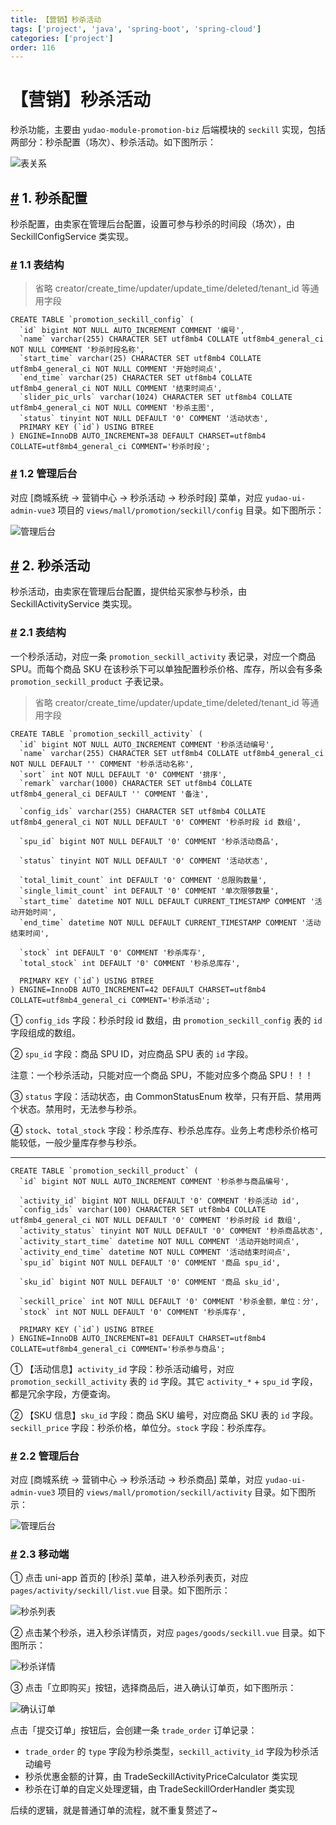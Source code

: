 ```yaml
---
title: 【营销】秒杀活动
tags: ['project', 'java', 'spring-boot', 'spring-cloud']
categories: ['project']
order: 116
---
```

# 【营销】秒杀活动

秒杀功能，主要由 `yudao-module-promotion-biz` 后端模块的 `seckill` 实现，包括两部分：秒杀配置（场次）、秒杀活动。如下图所示：

 ![表关系](https://doc.iocoder.cn/img/%E5%95%86%E5%9F%8E%E6%89%8B%E5%86%8C/%E7%A7%92%E6%9D%80%E6%B4%BB%E5%8A%A8/%E8%A1%A8%E5%85%B3%E7%B3%BB.png)

 ## [#](#_1-秒杀配置) 1. 秒杀配置

 秒杀配置，由卖家在管理后台配置，设置可参与秒杀的时间段（场次），由 SeckillConfigService 类实现。

 ### [#](#_1-1-表结构) 1.1 表结构

 
> 省略 creator/create\_time/updater/update\_time/deleted/tenant\_id 等通用字段

 
```
CREATE TABLE `promotion_seckill_config` (
  `id` bigint NOT NULL AUTO_INCREMENT COMMENT '编号',
  `name` varchar(255) CHARACTER SET utf8mb4 COLLATE utf8mb4_general_ci NOT NULL COMMENT '秒杀时段名称',
  `start_time` varchar(25) CHARACTER SET utf8mb4 COLLATE utf8mb4_general_ci NOT NULL COMMENT '开始时间点',
  `end_time` varchar(25) CHARACTER SET utf8mb4 COLLATE utf8mb4_general_ci NOT NULL COMMENT '结束时间点',
  `slider_pic_urls` varchar(1024) CHARACTER SET utf8mb4 COLLATE utf8mb4_general_ci NOT NULL COMMENT '秒杀主图',
  `status` tinyint NOT NULL DEFAULT '0' COMMENT '活动状态',
  PRIMARY KEY (`id`) USING BTREE
) ENGINE=InnoDB AUTO_INCREMENT=38 DEFAULT CHARSET=utf8mb4 COLLATE=utf8mb4_general_ci COMMENT='秒杀时段';

```
### [#](#_1-2-管理后台) 1.2 管理后台

 对应 [商城系统 -> 营销中心 -> 秒杀活动 -> 秒杀时段] 菜单，对应 `yudao-ui-admin-vue3` 项目的 `views/mall/promotion/seckill/config` 目录。如下图所示：

 ![管理后台](https://doc.iocoder.cn/img/%E5%95%86%E5%9F%8E%E6%89%8B%E5%86%8C/%E7%A7%92%E6%9D%80%E6%B4%BB%E5%8A%A8/%E7%A7%92%E6%9D%80%E9%85%8D%E7%BD%AE-%E7%AE%A1%E7%90%86%E5%90%8E%E5%8F%B0.png)

 ## [#](#_2-秒杀活动) 2. 秒杀活动

 秒杀活动，由卖家在管理后台配置，提供给买家参与秒杀，由 SeckillActivityService 类实现。

 ### [#](#_2-1-表结构) 2.1 表结构

 一个秒杀活动，对应一条 `promotion_seckill_activity` 表记录，对应一个商品 SPU。而每个商品 SKU 在该秒杀下可以单独配置秒杀价格、库存，所以会有多条 `promotion_seckill_product` 子表记录。

 
> 省略 creator/create\_time/updater/update\_time/deleted/tenant\_id 等通用字段

 
```
CREATE TABLE `promotion_seckill_activity` (
  `id` bigint NOT NULL AUTO_INCREMENT COMMENT '秒杀活动编号',
  `name` varchar(255) CHARACTER SET utf8mb4 COLLATE utf8mb4_general_ci NOT NULL DEFAULT '' COMMENT '秒杀活动名称',
  `sort` int NOT NULL DEFAULT '0' COMMENT '排序',
  `remark` varchar(1000) CHARACTER SET utf8mb4 COLLATE utf8mb4_general_ci DEFAULT '' COMMENT '备注',

  `config_ids` varchar(255) CHARACTER SET utf8mb4 COLLATE utf8mb4_general_ci NOT NULL DEFAULT '0' COMMENT '秒杀时段 id 数组',
  
  `spu_id` bigint NOT NULL DEFAULT '0' COMMENT '秒杀活动商品',
  
  `status` tinyint NOT NULL DEFAULT '0' COMMENT '活动状态',
  
  `total_limit_count` int DEFAULT '0' COMMENT '总限购数量',  
  `single_limit_count` int DEFAULT '0' COMMENT '单次限够数量',
  `start_time` datetime NOT NULL DEFAULT CURRENT_TIMESTAMP COMMENT '活动开始时间',
  `end_time` datetime NOT NULL DEFAULT CURRENT_TIMESTAMP COMMENT '活动结束时间',
  
  `stock` int DEFAULT '0' COMMENT '秒杀库存',
  `total_stock` int DEFAULT '0' COMMENT '秒杀总库存',  
  
  PRIMARY KEY (`id`) USING BTREE
) ENGINE=InnoDB AUTO_INCREMENT=42 DEFAULT CHARSET=utf8mb4 COLLATE=utf8mb4_general_ci COMMENT='秒杀活动';

```
① `config_ids` 字段：秒杀时段 id 数组，由 `promotion_seckill_config` 表的 `id` 字段组成的数组。

 ② `spu_id` 字段：商品 SPU ID，对应商品 SPU 表的 `id` 字段。

 注意：一个秒杀活动，只能对应一个商品 SPU，不能对应多个商品 SPU！！！

 ③ `status` 字段：活动状态，由 CommonStatusEnum 枚举，只有开启、禁用两个状态。禁用时，无法参与秒杀。

 ④ `stock`、`total_stock` 字段：秒杀库存、秒杀总库存。业务上考虑秒杀价格可能较低，一般少量库存参与秒杀。

 

---

 
```
CREATE TABLE `promotion_seckill_product` (
  `id` bigint NOT NULL AUTO_INCREMENT COMMENT '秒杀参与商品编号',
  
  `activity_id` bigint NOT NULL DEFAULT '0' COMMENT '秒杀活动 id',
  `config_ids` varchar(100) CHARACTER SET utf8mb4 COLLATE utf8mb4_general_ci NOT NULL DEFAULT '0' COMMENT '秒杀时段 id 数组',
  `activity_status` tinyint NOT NULL DEFAULT '0' COMMENT '秒杀商品状态',
  `activity_start_time` datetime NOT NULL COMMENT '活动开始时间点',
  `activity_end_time` datetime NOT NULL COMMENT '活动结束时间点',
  `spu_id` bigint NOT NULL DEFAULT '0' COMMENT '商品 spu_id',
  
  `sku_id` bigint NOT NULL DEFAULT '0' COMMENT '商品 sku_id',
  
  `seckill_price` int NOT NULL DEFAULT '0' COMMENT '秒杀金额，单位：分',
  `stock` int NOT NULL DEFAULT '0' COMMENT '秒杀库存',
  
  PRIMARY KEY (`id`) USING BTREE
) ENGINE=InnoDB AUTO_INCREMENT=81 DEFAULT CHARSET=utf8mb4 COLLATE=utf8mb4_general_ci COMMENT='秒杀参与商品';

```
① 【活动信息】`activity_id` 字段：秒杀活动编号，对应 `promotion_seckill_activity` 表的 `id` 字段。其它 `activity_*` + `spu_id` 字段，都是冗余字段，方便查询。

 ② 【SKU 信息】`sku_id` 字段：商品 SKU 编号，对应商品 SKU 表的 `id` 字段。`seckill_price` 字段：秒杀价格，单位分。`stock` 字段：秒杀库存。

 ### [#](#_2-2-管理后台) 2.2 管理后台

 对应 [商城系统 -> 营销中心 -> 秒杀活动 -> 秒杀商品] 菜单，对应 `yudao-ui-admin-vue3` 项目的 `views/mall/promotion/seckill/activity` 目录。如下图所示：

 ![管理后台](https://doc.iocoder.cn/img/%E5%95%86%E5%9F%8E%E6%89%8B%E5%86%8C/%E7%A7%92%E6%9D%80%E6%B4%BB%E5%8A%A8/%E7%A7%92%E6%9D%80%E6%B4%BB%E5%8A%A8-%E7%AE%A1%E7%90%86%E5%90%8E%E5%8F%B0.png)

 ### [#](#_2-3-移动端) 2.3 移动端

 ① 点击 uni-app 首页的 [秒杀] 菜单，进入秒杀列表页，对应 `pages/activity/seckill/list.vue` 目录。如下图所示：

 ![秒杀列表](https://doc.iocoder.cn/img/%E5%95%86%E5%9F%8E%E6%89%8B%E5%86%8C/%E7%A7%92%E6%9D%80%E6%B4%BB%E5%8A%A8/%E7%A7%92%E6%9D%80%E6%B4%BB%E5%8A%A8-%E7%A7%BB%E5%8A%A8%E7%AB%AF-%E5%88%97%E8%A1%A8.png)

 ② 点击某个秒杀，进入秒杀详情页，对应 `pages/goods/seckill.vue` 目录。如下图所示：

 ![秒杀详情](https://doc.iocoder.cn/img/%E5%95%86%E5%9F%8E%E6%89%8B%E5%86%8C/%E7%A7%92%E6%9D%80%E6%B4%BB%E5%8A%A8/%E7%A7%92%E6%9D%80%E6%B4%BB%E5%8A%A8-%E7%A7%BB%E5%8A%A8%E7%AB%AF-%E8%AF%A6%E6%83%85.png)

 ③ 点击「立即购买」按钮，选择商品后，进入确认订单页，如下图所示：

 ![确认订单](https://doc.iocoder.cn/img/%E5%95%86%E5%9F%8E%E6%89%8B%E5%86%8C/%E7%A7%92%E6%9D%80%E6%B4%BB%E5%8A%A8/%E7%A7%92%E6%9D%80%E6%B4%BB%E5%8A%A8-%E8%AE%A2%E5%8D%95%E7%A1%AE%E8%AE%A4%E9%A1%B5.png)

 点击「提交订单」按钮后，会创建一条 `trade_order` 订单记录：

 * `trade_order` 的 `type` 字段为秒杀类型，`seckill_activity_id` 字段为秒杀活动编号
* 秒杀优惠金额的计算，由 TradeSeckillActivityPriceCalculator 类实现
* 秒杀在订单的自定义处理逻辑，由 TradeSeckillOrderHandler 类实现

 后续的逻辑，就是普通订单的流程，就不重复赘述了~

